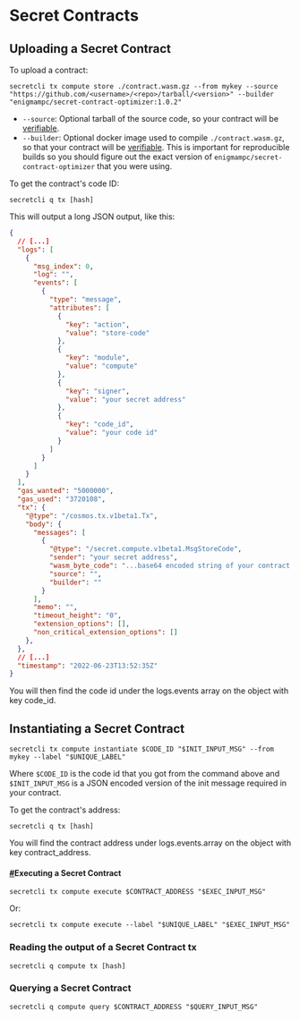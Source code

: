 # Secret Contracts

## Uploading a Secret Contract <a href="#uploading-a-secret-contract" id="uploading-a-secret-contract"></a>

To upload a contract:

```
secretcli tx compute store ./contract.wasm.gz --from mykey --source "https://github.com/<username>/<repo>/tarball/<version>" --builder "enigmampc/secret-contract-optimizer:1.0.2"
```

* `--source`: Optional tarball of the source code, so your contract will be [verifiable](https://github.com/CosmWasm/cosmwasm-verify).
* `--builder`: Optional docker image used to compile `./contract.wasm.gz`, so that your contract will be [verifiable](https://github.com/CosmWasm/cosmwasm-verify). This is important for reproducible builds so you should figure out the exact version of `enigmampc/secret-contract-optimizer` that you were using.

To get the contract's code ID:

```
secretcli q tx [hash]
```

This will output a long JSON output, like this:

```json
{
  // [...]
  "logs": [
    {
      "msg_index": 0,
      "log": "",
      "events": [
        {
          "type": "message",
          "attributes": [
            {
              "key": "action",
              "value": "store-code"
            },
            {
              "key": "module",
              "value": "compute"
            },
            {
              "key": "signer",
              "value": "your secret address"
            },
            {
              "key": "code_id",
              "value": "your code id"
            }
          ]
        }
      ]
    }
  ],
  "gas_wanted": "5000000",
  "gas_used": "3720108",
  "tx": {
    "@type": "/cosmos.tx.v1beta1.Tx",
    "body": {
      "messages": [
        {
          "@type": "/secret.compute.v1beta1.MsgStoreCode",
          "sender": "your secret address",
          "wasm_byte_code": "...base64 encoded string of your contract's bytecode ...",
          "source": "",
          "builder": ""
        }
      ],
      "memo": "",
      "timeout_height": "0",
      "extension_options": [],
      "non_critical_extension_options": []
    },
  },
  // [...]
  "timestamp": "2022-06-23T13:52:35Z"
}
```

You will then find the code id under the logs.events array on the object with key code\_id.

## Instantiating a Secret Contract <a href="#deploying-a-secret-contract" id="deploying-a-secret-contract"></a>

```shell
secretcli tx compute instantiate $CODE_ID "$INIT_INPUT_MSG" --from mykey --label "$UNIQUE_LABEL"
```

Where `$CODE_ID` is the code id that you got from the command above and `$INIT_INPUT_MSG` is a JSON encoded version of the init message required in your contract.

To get the contract's address:

```
secretcli q tx [hash]
```

You will find the contract address under logs.events.array on the object with key contract\_address.

#### [#](https://docs.scrt.network/cli/secretcli.html#executing-a-secret-contract)Executing a Secret Contract <a href="#executing-a-secret-contract" id="executing-a-secret-contract"></a>

```
secretcli tx compute execute $CONTRACT_ADDRESS "$EXEC_INPUT_MSG"
```

Or:

```
secretcli tx compute execute --label "$UNIQUE_LABEL" "$EXEC_INPUT_MSG"
```

### Reading the output of a Secret Contract tx <a href="#reading-the-output-of-a-secret-contract-tx" id="reading-the-output-of-a-secret-contract-tx"></a>

```
secretcli q compute tx [hash]
```

### Querying a Secret Contract <a href="#querying-a-secret-contract" id="querying-a-secret-contract"></a>

```
secretcli q compute query $CONTRACT_ADDRESS "$QUERY_INPUT_MSG"
```
